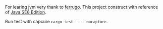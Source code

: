 For learing jvm very thank to [ferrugo](https://github.com/maekawatoshiki/ferrugo).
This project construct with reference of [Java SE8 Edition](https://docs.oracle.com/javase/specs/jvms/se8/html/index.html).

Run test with capcure `cargo test -- --nocapture`.
